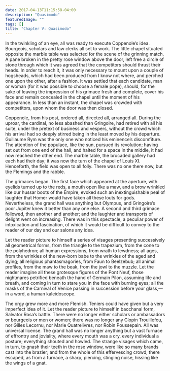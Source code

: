 ```yaml
---
date: 2017-04-13T11:15:58-04:00
description: "Quasimodo"
featuredImage: ""
tags: []
title: "Chapter V: Quasimodo"
---
```


In the twinkling of an eye, all was ready to execute Coppenole’s idea. Bourgeois, scholars and law clerks all set to work. The little chapel situated opposite the marble table was selected for the scene of the grinning match. A pane broken in the pretty rose window above the door, left free a circle of stone through which it was agreed that the competitors should thrust their heads. In order to reach it, it was only necessary to mount upon a couple of hogsheads, which had been produced from I know not where, and perched one upon the other, after a fashion. It was settled that each candidate, man or woman (for it was possible to choose a female pope), should, for the sake of leaving the impression of his grimace fresh and complete, cover his face and remain concealed in the chapel until the moment of his appearance. In less than an instant, the chapel was crowded with competitors, upon whom the door was then closed.

Coppenole, from his post, ordered all, directed all, arranged all. During the uproar, the cardinal, no less abashed than Gringoire, had retired with all his suite, under the pretext of business and vespers, without the crowd which his arrival had so deeply stirred being in the least moved by his departure. Guillaume Rym was the only one who noticed his eminence’s discomfiture. The attention of the populace, like the sun, pursued its revolution; having set out from one end of the hall, and halted for a space in the middle, it had now reached the other end. The marble table, the brocaded gallery had each had their day; it was now the turn of the chapel of Louis XI. Henceforth, the field was open to all folly. There was no one there now, but the Flemings and the rabble.

The grimaces began. The first face which appeared at the aperture, with eyelids turned up to the reds, a mouth open like a maw, and a brow wrinkled like our hussar boots of the Empire, evoked such an inextinguishable peal of laughter that Homer would have taken all these louts for gods. Nevertheless, the grand hall was anything but Olympus, and Gringoire’s poor Jupiter knew it better than any one else. A second and third grimace followed, then another and another; and the laughter and transports of delight went on increasing. There was in this spectacle, a peculiar power of intoxication and fascination, of which it would be difficult to convey to the reader of our day and our salons any idea.

Let the reader picture to himself a series of visages presenting successively all geometrical forms, from the triangle to the trapezium, from the cone to the polyhedron; all human expressions, from wrath to lewdness; all ages, from the wrinkles of the new-born babe to the wrinkles of the aged and dying; all religious phantasmagories, from Faun to Beelzebub; all animal profiles, from the maw to the beak, from the jowl to the muzzle. Let the reader imagine all these grotesque figures of the Pont Neuf, those nightmares petrified beneath the hand of Germain Pilon, assuming life and breath, and coming in turn to stare you in the face with burning eyes; all the masks of the Carnival of Venice passing in succession before your glass,—in a word, a human kaleidoscope.

The orgy grew more and more Flemish. Teniers could have given but a very imperfect idea of it. Let the reader picture to himself in bacchanal form, Salvator Rosa’s battle. There were no longer either scholars or ambassadors or bourgeois or men or women; there was no longer any Clopin Trouillefou, nor Gilles Lecornu, nor Marie Quatrelivres, nor Robin Poussepain. All was universal license. The grand hall was no longer anything but a vast furnace of effrontry and joviality, where every mouth was a cry, every individual a posture; everything shouted and howled. The strange visages which came, in turn, to gnash their teeth in the rose window, were like so many brands cast into the brazier; and from the whole of this effervescing crowd, there escaped, as from a furnace, a sharp, piercing, stinging noise, hissing like the wings of a gnat.
